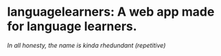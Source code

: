 # languagelearners: A web app made for language learners.

<i>In all honesty, the name is kinda rhedundant (repetitive)</i>